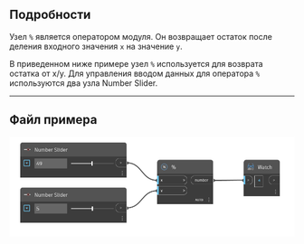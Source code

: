 ## Подробности
Узел `%` является оператором модуля. Он возвращает остаток после деления входного значения `x` на значение `y`.

В приведенном ниже примере узел `%` используется для возврата остатка от x/y. Для управления вводом данных для оператора `%` используются два узла Number Slider.
___
## Файл примера

![%](./%25_img.jpg)
